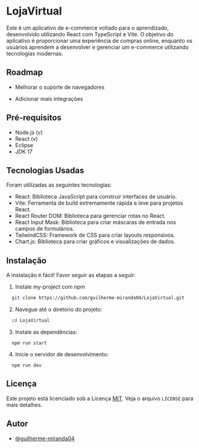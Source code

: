 # LojaVirtual

Este é um aplicativo de e-commerce voltado para o aprendizado, desenvolvido utilizando React com TypeScript e Vite. O objetivo do aplicativo é proporcionar uma experiência de compras online, enquanto os usuários aprendem a desenvolver e gerenciar um e-commerce utilizando tecnologias modernas.

## Roadmap

- Melhorar o suporte de navegadores

- Adicionar mais integrações

## Pré-requisitos

- Node.js (v)
- React (v)
- Eclipse
- JDK 17

## Tecnologias Usadas

Foram utilizadas as seguintes tecnologias:

- React: Biblioteca JavaScript para construir interfaces de usuário.
- Vite: Ferramenta de build extremamente rápida e leve para projetos React.
- React Router DOM: Biblioteca para gerenciar rotas no React.
- React Input Mask: Biblioteca para criar máscaras de entrada nos campos de formulários.
- TailwindCSS: Framework de CSS para criar layouts responsivos.
- Chart.js: Biblioteca para criar gráficos e visualizações de dados.

## Instalação

A instalação é fácil! Favor seguir as etapas a seguir:

1. Instale my-project com npm

```bash
  git clone https://github.com/guilherme-miranda04/LojaVirtual.git
```

2. Navegue até o diretório do projeto:

```bash
  cd LojaVirtual
```

3. Instale as dependências:

```console
  npm run start
```

4. Inicie o servidor de desenvolvimento:

```console
  npm run dev
```

## Licença

Este projeto está licenciado sob a Licença [MIT](https://github.com/guilherme-miranda04/LojaVirtual/blob/main/LICENSE).
Veja o arquivo `LICENSE` para mais detalhes.

## Autor

- [@guilherme-miranda04](https://www.github.com/guilherme-miranda04)

